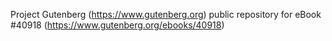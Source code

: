Project Gutenberg (https://www.gutenberg.org) public repository for eBook #40918 (https://www.gutenberg.org/ebooks/40918)
